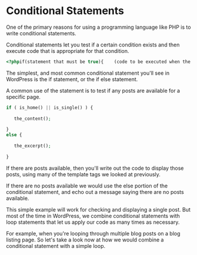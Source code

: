 # Conditional Statements

One of the primary reasons for using a programming language like PHP is to write conditional statements.

Conditional statements let you test if a certain condition exists and then execute code that is appropriate for that condition.

```php
<?phpif(statement that must be true){    (code to be executed when the "if" statement is true);}else{    (code to be executed when the "if" statement is not true);}?>
```

The simplest, and most common conditional statement you'll see in WordPress is the if statement, or the if else statement. 

A common use of the statement is to test if any posts are available for a specific page. 

```php
if ( is_home() || is_single() ) {
 
   the_content();
 
}
else {
 
   the_excerpt();
 
}
```

If there are posts available, then you'll write out the code to display those posts, using many of the template tags we looked at previously. 

If there are no posts available we would use the else portion of the conditional statement, and echo out a message saying there are no posts available. 

This simple example will work for checking and displaying a single post. But most of the time in WordPress, we combine conditional statements with loop statements that let us apply our code as many times as necessary.

For example, when you're looping through multiple blog posts on a blog listing page. So let's take a look now at how we would combine a conditional statement with a simple loop.

